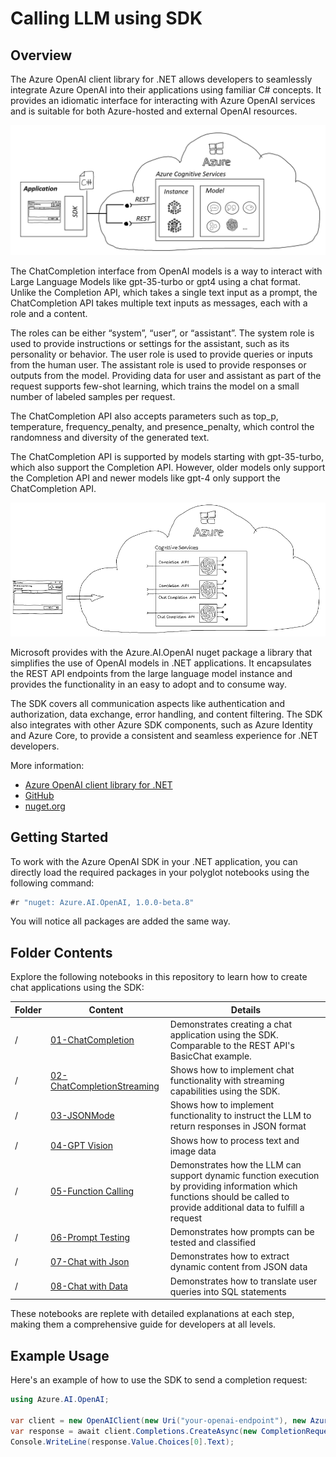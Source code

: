 # Calling LLM using SDK

## Overview

The Azure OpenAI client library for .NET allows developers to seamlessly integrate Azure OpenAI into their applications using familiar C# concepts. It provides an idiomatic interface for interacting with Azure OpenAI services and is suitable for both Azure-hosted and external OpenAI resources.

![Overview](../../media/img/03_SDK/01_Overview.png)

The ChatCompletion interface from OpenAI models is a way to interact with Large Language Models like gpt-35-turbo or gpt4 using a chat format. Unlike the Completion API, which takes a single text input as a prompt, the ChatCompletion API takes multiple text inputs as messages, each with a role and a content.

The roles can be either “system”, “user”, or “assistant”. The system role is used to provide instructions or settings for the assistant, such as its personality or behavior. The user role is used to provide queries or inputs from the human user. The assistant role is used to provide responses or outputs from the model. Providing data for user and assistant as part of the request supports few-shot learning, which trains the model on a small number of labeled samples per request.

The ChatCompletion API also accepts parameters such as top_p, temperature, frequency_penalty, and presence_penalty, which control the randomness and diversity of the generated text. 

The ChatCompletion API is supported by models starting with gpt-35-turbo, which also support the Completion API. However, older models only support the Completion API and newer models like gpt-4 only support the ChatCompletion API.

![Interface](../../assets/docs/03_SDK/SDK_ChatCompletion_Intro.png)

Microsoft provides with the Azure.AI.OpenAI nuget package a library that simplifies the use of OpenAI models in .NET applications. It encapsulates the REST API endpoints from the large language model instance and provides the functionality in an easy to adopt and to consume way.

The SDK covers all communication aspects like authentication and authorization, data exchange, error handling, and content filtering. The SDK also integrates with other Azure SDK components, such as Azure Identity and Azure Core, to provide a consistent and seamless experience for .NET developers.

More information: 
- [Azure OpenAI client library for .NET](https://learn.microsoft.com/en-us/dotnet/api/overview/azure/ai.openai-readme)
- [GitHub](https://github.com/Azure/azure-sdk-for-net/blob/main/sdk/openai/Azure.AI.OpenAI/README.md)
- [nuget.org](https://www.nuget.org/packages?q=azure.ai.openai)


## Getting Started

To work with the Azure OpenAI SDK in your .NET application, you can directly load the required packages in your polyglot notebooks using the following command:

```csharp
#r "nuget: Azure.AI.OpenAI, 1.0.0-beta.8"
```

You will notice all packages are added the same way.

## Folder Contents

Explore the following notebooks in this repository to learn how to create chat applications using the SDK:

| Folder | Content | Details |
| ------ | ------- | ------- |
| / | [01-ChatCompletion](./01_ChatCompletion.ipynb) | Demonstrates creating a chat application using the SDK. Comparable to the REST API's BasicChat example. |
| / | [02-ChatCompletionStreaming](./02_ChatCompletionStreaming.ipynb) | Shows how to implement chat functionality with streaming capabilities using the SDK. |
| / | [03-JSONMode](./03_JSONMode.ipynb) | Shows how to implement functionality to instruct the LLM to return responses in JSON format |
| / | [04-GPT Vision](./04_MultiModalVision.ipynb) | Shows how to process text and image data |
| / | [05-Function Calling](./05_ChatTools.ipynb) | Demonstrates how the LLM can support dynamic function execution by providing information which functions should be called to provide additional data to fulfill a request |
| / | [06-Prompt Testing](./06_PromptTesting.ipynb) | Demonstrates how prompts can be tested and classified |
| / | [07-Chat with Json](./07_ChatWithJson.ipynb) | Demonstrates how to extract dynamic content from JSON data |
| / | [08-Chat with Data](./08_ChatWithData.ipynb) | Demonstrates how to translate user queries into SQL statements |


These notebooks are replete with detailed explanations at each step, making them a comprehensive guide for developers at all levels.

## Example Usage

Here's an example of how to use the SDK to send a completion request:

```csharp
using Azure.AI.OpenAI;

var client = new OpenAIClient(new Uri("your-openai-endpoint"), new AzureKeyCredential("your-api-key"));
var response = await client.Completions.CreateAsync(new CompletionRequest("Translate 'Hello, world!' to Spanish."));
Console.WriteLine(response.Value.Choices[0].Text);
```
